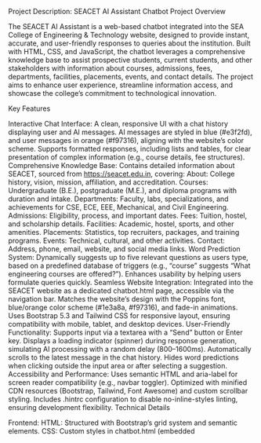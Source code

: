 Project Description: SEACET AI Assistant Chatbot
Project Overview

The SEACET AI Assistant is a web-based chatbot integrated into the SEA College of Engineering & Technology website, designed to provide instant, accurate, and user-friendly responses to queries about the institution. Built with HTML, CSS, and JavaScript, the chatbot leverages a comprehensive knowledge base to assist prospective students, current students, and other stakeholders with information about courses, admissions, fees, departments, facilities, placements, events, and contact details. The project aims to enhance user experience, streamline information access, and showcase the college’s commitment to technological innovation.

Key Features

Interactive Chat Interface:
A clean, responsive UI with a chat history displaying user and AI messages.
AI messages are styled in blue (#e3f2fd), and user messages in orange (#f97316), aligning with the website’s color scheme.
Supports formatted responses, including lists and tables, for clear presentation of complex information (e.g., course details, fee structures).
Comprehensive Knowledge Base:
Contains detailed information about SEACET, sourced from https://seacet.edu.in, covering:
About: College history, vision, mission, affiliation, and accreditation.
Courses: Undergraduate (B.E.), postgraduate (M.E.), and diploma programs with duration and intake.
Departments: Faculty, labs, specializations, and achievements for CSE, ECE, EEE, Mechanical, and Civil Engineering.
Admissions: Eligibility, process, and important dates.
Fees: Tuition, hostel, and scholarship details.
Facilities: Academic, hostel, sports, and other amenities.
Placements: Statistics, top recruiters, packages, and training programs.
Events: Technical, cultural, and other activities.
Contact: Address, phone, email, website, and social media links.
Word Prediction System:
Dynamically suggests up to five relevant questions as users type, based on a predefined database of triggers (e.g., “course” suggests “What engineering courses are offered?”).
Enhances usability by helping users formulate queries quickly.
Seamless Website Integration:
Integrated into the SEACET website as a dedicated chatbot.html page, accessible via the navigation bar.
Matches the website’s design with the Poppins font, blue/orange color scheme (#1e3a8a, #f97316), and fade-in animations.
Uses Bootstrap 5.3 and Tailwind CSS for responsive layout, ensuring compatibility with mobile, tablet, and desktop devices.
User-Friendly Functionality:
Supports input via a textarea with a “Send” button or Enter key.
Displays a loading indicator (spinner) during response generation, simulating AI processing with a random delay (800–1600ms).
Automatically scrolls to the latest message in the chat history.
Hides word predictions when clicking outside the input area or after selecting a suggestion.
Accessibility and Performance:
Uses semantic HTML and aria-label for screen reader compatibility (e.g., navbar toggler).
Optimized with minified CDN resources (Bootstrap, Tailwind, Font Awesome) and custom scrollbar styling.
Includes .hintrc configuration to disable no-inline-styles linting, ensuring development flexibility.
Technical Details

Frontend:
HTML: Structured with Bootstrap’s grid system and semantic elements.
CSS: Custom styles in chatbot.html (embedded <style> tag) for the chat interface, with Tailwind utilities for layout and Bootstrap for navigation/footer.
JavaScript: Handles chatbot logic, including initialization, response generation, word predictions, and event listeners for user interactions.
Dependencies:
Bootstrap 5.3 (CSS/JS) for navigation and responsive design.
Tailwind CSS 2.2.19 for utility-first styling.
Font Awesome 6.4.0 for icons (e.g., send button).
Google Fonts (Poppins) for typography.
Linting: Configured with .hintrc to support inline styles, aligning with development needs.
File Structure:
chatbot.html: Main chatbot page with HTML, CSS, and JavaScript.
.hintrc: Linting configuration.
Integrated with the main website’s index.html via navigation link.
Purpose and Impact

The SEACET AI Assistant serves as a virtual guide, reducing the need for manual inquiries and improving access to critical information. It caters to diverse users, including prospective students seeking admission details, current students exploring facilities or events, and recruiters interested in placement statistics. By providing instant responses, the chatbot enhances user engagement, supports the college’s digital presence, and demonstrates its adoption of AI-driven solutions in education.

Future Enhancements

Floating Widget: Implement a toggleable chat widget across all website pages for seamless access.
Backend Integration: Connect to a server (e.g., Node.js, Flask) or AI API (e.g., Dialogflow) for dynamic responses and natural language processing.
Analytics: Track user queries with Google Analytics to identify common questions and optimize the knowledge base.
Multilingual Support: Add support for regional languages (e.g., Kannada, Hindi) to cater to a broader audience.
Voice Input: Integrate speech-to-text for hands-free operation, enhancing accessibility.
Conclusion

The SEACET AI Assistant is a robust, user-centric tool that elevates the SEA College of Engineering & Technology website by providing an interactive and informative experience. Its integration with the website’s design, comprehensive knowledge base, and intuitive features make it a valuable asset for stakeholders, reflecting the institution’s commitment to excellence and innovation in technical education.
